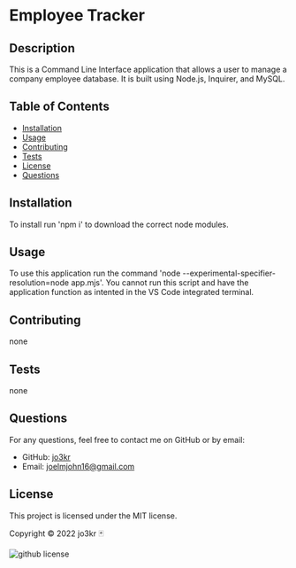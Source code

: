# Employee Tracker
  
  ## Description
  
  This is a Command Line Interface application that allows a user to manage a company employee database. It is built using Node.js, Inquirer, and MySQL.
  
  ## Table of Contents
  
  - [Installation](#installation)
  - [Usage](#usage)
  - [Contributing](#contributing)
  - [Tests](#tests)
  - [License](#license)
  - [Questions](#questions)
  
  ## Installation
  
  To install run 'npm i' to download the correct node modules.
  
  ## Usage
  
  To use this application run the command 'node --experimental-specifier-resolution=node app.mjs'. You cannot run this script and have the application function as intented in the VS Code integrated terminal.
  
  ## Contributing
  
  none

  ## Tests

  none

  ## Questions

  For any questions, feel free to contact me on GitHub or by email:

  - GitHub: [jo3kr](https://github.com/jo3kr)
  - Email: joelmjohn16@gmail.com
    
  ## License
  
This project is licensed under the MIT license.

Copyright &copy; 2022 jo3kr &#127183;

![github license](http://img.shields.io/badge/license-MIT-blueviolet.svg)
